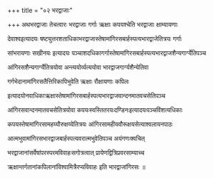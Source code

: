 +++
title = "०२ भरद्वाजाः"

+++
अथभरद्वाजाः तेचत्वारः भरद्वाजाः गर्गाः ऋक्षाः कपयश्चेति भरद्वाजाः क्षाम्यायणाः

देवाश्वइत्यादयः षष्ट्युत्तरशताधिकाभरद्वाजास्तेषामांगिरसबार्हस्पत्यभारद्वाजेतित्रयः गर्गाः

सांभरायणाः सखीनयः इत्यादयः पञ्चाशदधिकागर्गास्तेषामांगिरसबार्हस्पत्यभारद्वाजशैन्यगार्ग्येतिपञ्च

आंगिरसशैन्यगार्ग्येतित्रयोवा अन्त्ययोर्व्यत्ययोवा भारद्वाजगार्ग्यशैन्येतिवा

गर्गभेदानामांगिरसतैत्तिरिकापिभुवेति ऋक्षाः रौक्षायणाः कपिलः

इत्यादयोनवाधिकाऋक्षास्तेषामांगिरसबार्हस्पत्यभारद्वाजवान्दनमातवचसेतिपञ्च

आंगिरसवान्दनमातवचसेतित्रयोवा कपयःस्वस्तितरयःदण्डिनःइत्यादयःपञ्चविंशत्यधिकाः

कपयस्तेषामांगिरसामहय्यौरुक्षय्येतित्रयः आंगिरसामहीयवौरूक्षयसेत्याश्वलायनपाठः

आत्मभुवामांगिरसभारद्वाजबार्हस्पत्यवरात्मभुवेतिपञ्च अयंगणःक्वचित्

भरद्वाजानांसर्वेषांपरस्परमविवाहःसगोत्रत्वात् प्रायेणद्वित्रिप्रवरसाम्याच्च

ऋक्षान्तर्गतानांकपिलानांविश्वामित्रैरप्यविवाहः इति भारद्वाजांगिरसः ॥
